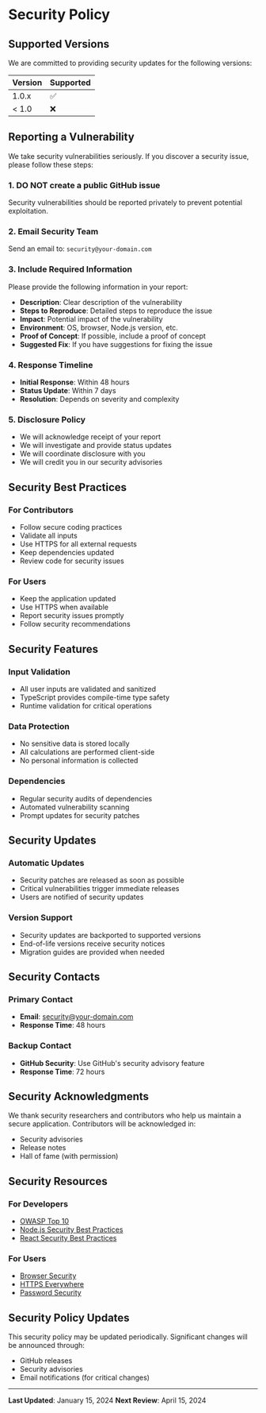# Security Policy

## Supported Versions

We are committed to providing security updates for the following versions:

| Version | Supported          |
| ------- | ------------------ |
| 1.0.x   | :white_check_mark: |
| < 1.0   | :x:                |

## Reporting a Vulnerability

We take security vulnerabilities seriously. If you discover a security issue, please follow these steps:

### 1. **DO NOT** create a public GitHub issue
Security vulnerabilities should be reported privately to prevent potential exploitation.

### 2. Email Security Team
Send an email to: `security@your-domain.com`

### 3. Include Required Information
Please provide the following information in your report:

- **Description**: Clear description of the vulnerability
- **Steps to Reproduce**: Detailed steps to reproduce the issue
- **Impact**: Potential impact of the vulnerability
- **Environment**: OS, browser, Node.js version, etc.
- **Proof of Concept**: If possible, include a proof of concept
- **Suggested Fix**: If you have suggestions for fixing the issue

### 4. Response Timeline
- **Initial Response**: Within 48 hours
- **Status Update**: Within 7 days
- **Resolution**: Depends on severity and complexity

### 5. Disclosure Policy
- We will acknowledge receipt of your report
- We will investigate and provide status updates
- We will coordinate disclosure with you
- We will credit you in our security advisories

## Security Best Practices

### For Contributors
- Follow secure coding practices
- Validate all inputs
- Use HTTPS for all external requests
- Keep dependencies updated
- Review code for security issues

### For Users
- Keep the application updated
- Use HTTPS when available
- Report security issues promptly
- Follow security recommendations

## Security Features

### Input Validation
- All user inputs are validated and sanitized
- TypeScript provides compile-time type safety
- Runtime validation for critical operations

### Data Protection
- No sensitive data is stored locally
- All calculations are performed client-side
- No personal information is collected

### Dependencies
- Regular security audits of dependencies
- Automated vulnerability scanning
- Prompt updates for security patches

## Security Updates

### Automatic Updates
- Security patches are released as soon as possible
- Critical vulnerabilities trigger immediate releases
- Users are notified of security updates

### Version Support
- Security updates are backported to supported versions
- End-of-life versions receive security notices
- Migration guides are provided when needed

## Security Contacts

### Primary Contact
- **Email**: security@your-domain.com
- **Response Time**: 48 hours

### Backup Contact
- **GitHub Security**: Use GitHub's security advisory feature
- **Response Time**: 72 hours

## Security Acknowledgments

We thank security researchers and contributors who help us maintain a secure application. Contributors will be acknowledged in:

- Security advisories
- Release notes
- Hall of fame (with permission)

## Security Resources

### For Developers
- [OWASP Top 10](https://owasp.org/www-project-top-ten/)
- [Node.js Security Best Practices](https://nodejs.org/en/docs/guides/security/)
- [React Security Best Practices](https://reactjs.org/docs/security.html)

### For Users
- [Browser Security](https://www.mozilla.org/en-US/security/)
- [HTTPS Everywhere](https://www.eff.org/https-everywhere)
- [Password Security](https://haveibeenpwned.com/)

## Security Policy Updates

This security policy may be updated periodically. Significant changes will be announced through:

- GitHub releases
- Security advisories
- Email notifications (for critical changes)

---

**Last Updated**: January 15, 2024
**Next Review**: April 15, 2024